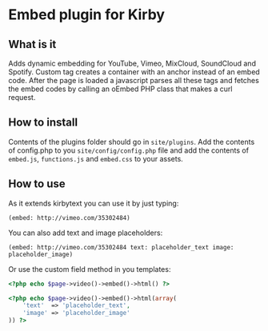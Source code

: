 # Embed plugin for Kirby

## What is it
Adds dynamic embedding for YouTube, Vimeo, MixCloud, SoundCloud and Spotify. Custom tag creates a container with an anchor instead of an embed code. After the page is loaded a javascript parses all these tags and fetches the embed codes by calling an oEmbed PHP class that makes a curl request.

## How to install
Contents of the plugins folder should go in `site/plugins`. Add the contents of config.php to you `site/config/config.php` file and add the contents of `embed.js`, `functions.js` and `embed.css` to your assets.

## How to use
As it extends kirbytext you can use it by just typing:

```
(embed: http://vimeo.com/35302484)
```

You can also add text and image placeholders:

```
(embed: http://vimeo.com/35302484 text: placeholder_text image: placeholder_image)
```

Or use the custom field method in you templates:

```PHP
<?php echo $page->video()->embed()->html() ?>

<?php echo $page->video()->embed()->html(array(
    'text'  => 'placeholder_text',
    'image' => 'placeholder_image'
)) ?>
```
